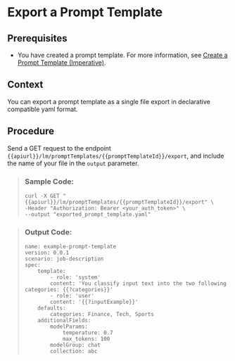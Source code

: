<!-- loio3acef9b569184a96bbe19f817cfc3935 -->

# Export a Prompt Template



<a name="loio3acef9b569184a96bbe19f817cfc3935__prereq_nbg_w2q_fdc"/>

## Prerequisites

-   You have created a prompt template. For more information, see [Create a Prompt Template \(Imperative\)](create-a-prompt-template-imperative-92453a7.md).




## Context

You can export a prompt template as a single file export in declarative compatible yaml format.



## Procedure

Send a GET request to the endpoint `{{apiurl}}/lm/promptTemplates/{{promptTemplateId}}/export`, and include the name of your file in the `output` parameter.

 > ### Sample Code:  
> ```
> curl -X GET "{{apiurl}}/lm/promptTemplates/{{promptTemplateId}}/export" \
> -Header "Authorization: Bearer <your_auth_token>" \
> --output "exported_prompt_template.yaml"
> ```

 > ### Output Code:  
> ```
> name: example-prompt-template
> version: 0.0.1
> scenario: job-description
> spec:
>     template:
>         - role: 'system'
>         content: 'You classify input text into the two following categories: {{?categories}}'
>         - role: 'user'
>         content: '{{?inputExample}}'
>     defaults:
>         categories: Finance, Tech, Sports
>     additionalFields:
>         modelParams:
>             temperature: 0.7
>             max_tokens: 100
>         modelGroup: chat
>         collection: abc
> ```

